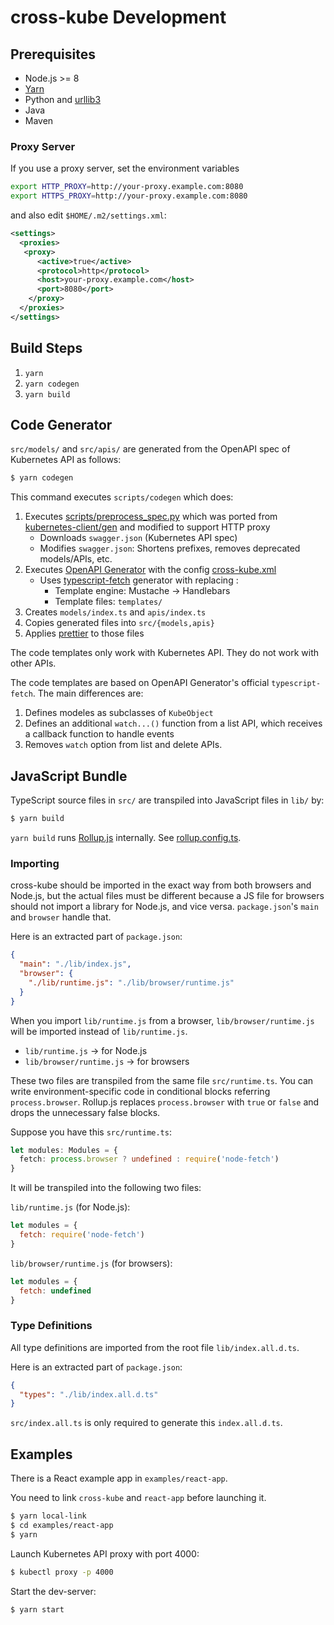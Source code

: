 # cross-kube Development

## Prerequisites

* Node.js >= 8
* [Yarn](https://yarnpkg.com/)
* Python and [urllib3](https://urllib3.readthedocs.io/en/latest/)
* Java
* Maven

### Proxy Server

If you use a proxy server, set the environment variables

```sh
export HTTP_PROXY=http://your-proxy.example.com:8080
export HTTPS_PROXY=http://your-proxy.example.com:8080
```

and also edit `$HOME/.m2/settings.xml`:

```xml
<settings>
  <proxies>
   <proxy>
      <active>true</active>
      <protocol>http</protocol>
      <host>your-proxy.example.com</host>
      <port>8080</port>
    </proxy>
  </proxies>
</settings>
```

## Build Steps

1. `yarn`
2. `yarn codegen`
3. `yarn build`

## Code Generator

`src/models/` and `src/apis/` are generated from the OpenAPI spec of Kubernetes API as follows:

```sh
$ yarn codegen
```

This command executes `scripts/codegen` which does:

1. Executes [scripts/preprocess_spec.py](scripts/preprocess_spec.py) which was ported from [kubernetes-client/gen](https://github.com/kubernetes-client/gen/tree/master/openapi) and modified to support HTTP proxy
    * Downloads `swagger.json` (Kubernetes API spec)
    * Modifies `swagger.json`: Shortens prefixes, removes deprecated models/APIs, etc.
2. Executes [OpenAPI Generator](https://github.com/OpenAPITools/openapi-generator) with the config [cross-kube.xml](cross-kube.xml)
    * Uses [typescript-fetch](https://github.com/OpenAPITools/openapi-generator/blob/master/docs/generators/typescript-fetch.md) generator with replacing :
      * Template engine: Mustache -> Handlebars
      * Template files: `templates/`
3. Creates `models/index.ts` and `apis/index.ts`
4. Copies generated files into `src/{models,apis}`
5. Applies [prettier](https://prettier.io/) to those files

The code templates only work with Kubernetes API. They do not work with other APIs.

The code templates are based on OpenAPI Generator's official `typescript-fetch`. The main differences are:

1. Defines modeles as subclasses of `KubeObject`
2. Defines an additional `watch...()` function from a list API, which receives a callback function to handle events
3. Removes `watch` option from list and delete APIs.

## JavaScript Bundle

TypeScript source files in `src/` are transpiled into JavaScript files in `lib/` by:

```sh
$ yarn build
```

`yarn build` runs [Rollup.js](https://rollupjs.org/) internally. See [rollup.config.ts](rollup.config.ts).

### Importing

cross-kube should be imported in the exact way from both browsers and Node.js, but the actual files must be different because a JS file for browsers should not import a library for Node.js, and vice versa. `package.json`'s `main` and `browser` handle that.

Here is an extracted part of `package.json`:

```json
{
  "main": "./lib/index.js",
  "browser": {
    "./lib/runtime.js": "./lib/browser/runtime.js"
  }
}
```

When you import `lib/runtime.js` from a browser, `lib/browser/runtime.js` will be imported instead of `lib/runtime.js`.

* `lib/runtime.js` -> for Node.js
* `lib/browser/runtime.js` -> for browsers

These two files are transpiled from the same file `src/runtime.ts`. You can write environment-specific code in conditional blocks referring `process.browser`. Rollup.js replaces `process.browser` with `true` or `false` and drops the unnecessary false blocks.

Suppose you have this `src/runtime.ts`:

```ts
let modules: Modules = {
  fetch: process.browser ? undefined : require('node-fetch')
}
```

It will be transpiled into the following two files:

`lib/runtime.js` (for Node.js):

```js
let modules = {
  fetch: require('node-fetch')
}
```

`lib/browser/runtime.js` (for browsers):

```js
let modules = {
  fetch: undefined
}
```

### Type Definitions

All type definitions are imported from the root file `lib/index.all.d.ts`.

Here is an extracted part of `package.json`:

```json
{
  "types": "./lib/index.all.d.ts"
}
```

`src/index.all.ts` is only required to generate this `index.all.d.ts`.

## Examples

There is a React example app in `examples/react-app`.

You need to link `cross-kube` and `react-app` before launching it.

```sh
$ yarn local-link
$ cd examples/react-app
$ yarn
```

Launch Kubernetes API proxy with port 4000:

```sh
$ kubectl proxy -p 4000
```

Start the dev-server:

```sh
$ yarn start
```
